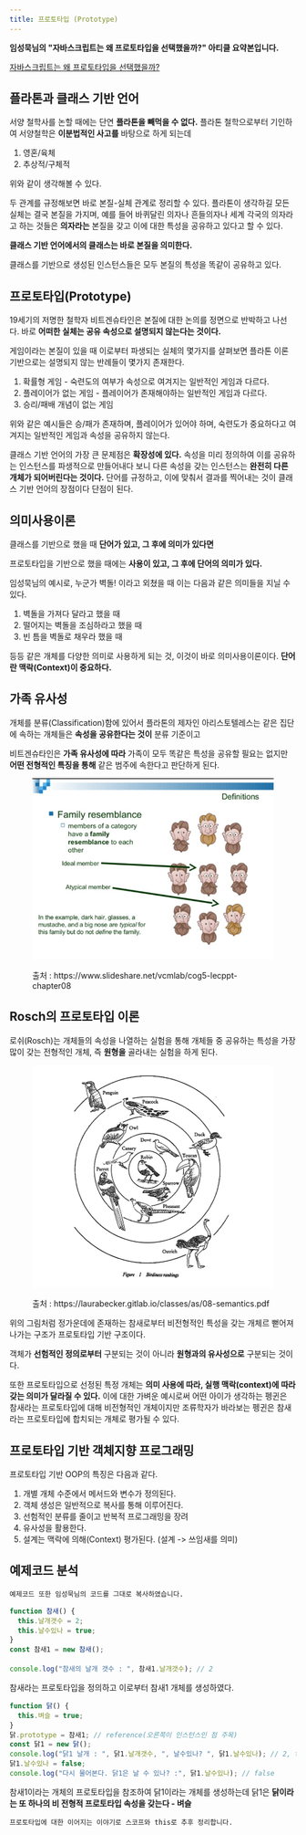 ```yaml
---
title: 프로토타입 (Prototype)
---
```


**임성묵님의 "자바스크립트는 왜 프로토타입을 선택했을까?" 아티클 요약본입니다.**

[자바스크립트는 왜 프로토타입을 선택했을까?](https://medium.com/@limsungmook/%EC%9E%90%EB%B0%94%EC%8A%A4%ED%81%AC%EB%A6%BD%ED%8A%B8%EB%8A%94-%EC%99%9C-%ED%94%84%EB%A1%9C%ED%86%A0%ED%83%80%EC%9E%85%EC%9D%84-%EC%84%A0%ED%83%9D%ED%96%88%EC%9D%84%EA%B9%8C-997f985adb42)

## 플라톤과 클래스 기반 언어

서양 철학사를 논할 때에는 단연 **플라톤을 빼먹을 수 없다.** 플라톤 철학으로부터 기인하여 서양철학은 **이분법적인 사고를** 바탕으로 하게 되는데

1. 영혼/육체
2. 추상적/구체적

위와 같이 생각해볼 수 있다.

두 관계를 규정해보면 바로 본질-실체 관계로 정리할 수 있다. 플라톤이 생각하길 모든 실체는 결국 본질을 가지며, 예를 들어 바퀴달린 의자나 흔들의자나 세계 각국의 의자라고 하는 것들은 **의자라는** 본질을 갖고 이에 대한 특성을 공유하고 있다고 할 수 있다.

**클래스 기반 언어에서의 클래스는 바로 본질을 의미한다.**

클래스를 기반으로 생성된 인스턴스들은 모두 본질의 특성을 똑같이 공유하고 있다.

## 프로토타입(Prototype)

19세기의 저명한 철학자 비트겐슈타인은 본질에 대한 논의를 정면으로 반박하고 나선다. 바로 **어떠한 실체는 공유 속성으로 설명되지 않는다는 것이다.**

게임이라는 본질이 있을 때 이로부터 파생되는 실체의 몇가지를 살펴보면 플라톤 이론 기반으로는 설명되지 않는 반례들이 몇가지 존재한다.

1. 확률형 게임 - 숙련도의 여부가 속성으로 여겨지는 일반적인 게임과 다르다.
2. 플레이어가 없는 게임 - 플레이어가 존재해야하는 일반적인 게임과 다르다.
3. 승리/패배 개념이 없는 게임

위와 같은 예시들은 승/패가 존재하며, 플레이어가 있어야 하며, 숙련도가 중요하다고 여겨지는 일반적인 게임과 속성을 공유하지 않는다.

클래스 기반 언어의 가장 큰 문제점은 **확장성에 있다.** 속성을 미리 정의하여 이를 공유하는 인스턴스를 파생적으로 만들어내다 보니 다른 속성을 갖는 인스턴스는 **완전히 다른 개체가 되어버린다는 것이다.** 단어를 규정하고, 이에 맞춰서 결과를 찍어내는 것이 클래스 기반 언어의 장점이다 단점이 된다.

## 의미사용이론

클래스를 기반으로 했을 때 **단어가 있고, 그 후에 의미가 있다면**

프로토타입을 기반으로 했을 때에는 **사용이 있고, 그 후에 단어의 의미가 있다.**

임성묵님의 예시로, 누군가 벽돌! 이라고 외쳤을 때 이는 다음과 같은 의미들을 지닐 수 있다.

1. 벽돌을 가져다 달라고 했을 때
2. 떨어지는 벽돌을 조심하라고 했을 때
3. 빈 틈을 벽돌로 채우라 했을 때

등등 같은 개체를 다양한 의미로 사용하게 되는 것, 이것이 바로 의미사용이론이다. **단어란 맥락(Context)이 중요하다.**

## 가족 유사성

개체를 분류(Classification)함에 있어서 플라톤의 제자인 아리스토텔레스는 같은 집단에 속하는 개체들은 **속성을 공유한다는 것이** 분류 기준이고

비트겐슈타인은 **가족 유사성에 따라** 가족이 모두 똑같은 특성을 공유할 필요는 없지만 **어떤 전형적인 특징을 통해** 같은 범주에 속한다고 판단하게 된다.

<figure>

![family](../.vuepress/assets/javascript/family.png)

<figcaption>출처 : https://www.slideshare.net/vcmlab/cog5-lecppt-chapter08 </figcaption>

</figure>

## Rosch의 프로토타입 이론

로쉬(Rosch)는 개체들의 속성을 나열하는 실험을 통해 개체들 중 공유하는 특성을 가장 많이 갖는 전형적인 개체, 즉 **원형을** 골라내는 실험을 하게 된다.

<figure>

![bird](../.vuepress/assets/javascript/bird.png)

<figcaption>출처 :  https://laurabecker.gitlab.io/classes/as/08-semantics.pdf </figcaption>

</figure>

위의 그림처럼 정가운데에 존재하는 참새로부터 비전형적인 특성을 갖는 개체르 뻗어져 나가는 구조가 프로토타입 기반 구조이다.

객체가 **선험적인 정의로부터** 구분되는 것이 아니라 **원형과의 유사성으로** 구분되는 것이다.

또한 프로토타입으로 선정된 특정 개체는 **의미 사용에 따라, 실행 맥락(context)에 따라 갖는 의미가 달라질 수 있다.** 이에 대한 가벼운 예시로써 어떤 아이가 생각하는 펭귄은 참새라는 프로토타입에 대해 비전형적인 개체이지만 조류학자가 바라보는 펭귄은 참새라는 프로토타입에 합치되는 개체로 평가될 수 있다.

## 프로토타입 기반 객체지향 프로그래밍

프로토타입 기반 OOP의 특징은 다음과 같다.

1. 개별 개체 수준에서 메서드와 변수가 정의된다.
2. 객체 생성은 일반적으로 복사를 통해 이루어진다.
3. 선험적인 분류를 줄이고 반복적 프로그래밍을 장려
4. 유사성을 활용한다.
5. 설계는 맥락에 의해(Context) 평가된다. (설계 -> 쓰임새를 의미)

## 예제코드 분석

`예제코드 또한 임성묵님의 코드를 그대로 복사하였습니다.`

```js
function 참새() {
  this.날개갯수 = 2;
  this.날수있나 = true;
}
const 참새1 = new 참새();

console.log("참새의 날개 갯수 : ", 참새1.날개갯수); // 2
```

참새라는 프로토타입을 정의하고 이로부터 참새1 개체를 생성하였다.

```js
function 닭() {
  this.벼슬 = true;
}
닭.prototype = 참새1; // reference(오른쪽이 인스턴스인 점 주목)
const 닭1 = new 닭();
console.log("닭1 날개 : ", 닭1.날개갯수, ", 날수있나? ", 닭1.날수있나); // 2, true
닭1.날수있나 = false;
console.log("다시 물어본다. 닭1은 날 수 있나? :", 닭1.날수있나); // false
```

참새1이라는 개체의 프로토타입을 참조하여 닭1이라는 개체를 생성하는데 닭1은 **닭이라는 또 하나의 비 전형적 프로토타입 속성을 갖는다 - 벼슬**

`프로토타입에 대한 이어지는 이야기로 스코프와 this로 추후 정리합니다.`
